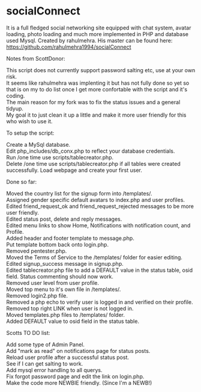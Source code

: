 # socialConnect
It is a full fledged social networking site equipped with chat system, avatar loading, photo loading and much more implemented in PHP and database used Mysql. Created by rahulmehra. His master can be found here: https://github.com/rahulmehra1994/socialConnect

Notes from ScottDonor:

This script does not currently support password salting etc, use at your own risk.  
It seems like rahulmehra was implenting it but has not fully done so yet so that is on my to do list once I get more confortable with the script and it's coding.  
The main reason for my fork was to fix the status issues and a general tidyup.  
My goal it to just clean it up a little and make it more user friendly for this who wish to use it.

To setup the script:

Create a MySql database.  
Edit php_includes/db_conx.php to reflect your database credentials.  
Run /one time use scripts/tablecreator.php.  
Delete /one time use scripts/tablecreator.php if all tables were created successfully.
Load webpage and create your first user.

Done so far:


Moved the country list for the signup form into /templates/.  
Assigned gender specific default avatars to index.php and user profiles.  
Edited friend_request_ok and friend_request_rejected messages to be more user friendly.  
Edited status post, delete and reply messages.  
Edited menu links to show Home, Notifications with notification count, and Profile.  
Added header and footer template to message.php.  
Put template bottom back onto login.php.  
Removed pentester.php.  
Moved the Terms of Service to the /templates/ folder for easier editing.  
Edited signup_success message in signup.php.  
Edited tablecreator.php file to add a DEFAULT value in the status table, osid field. Status commenting should now work.  
Removed user level from user profile.  
Moved top menu to it's own file in /templates/.  
Removed login2.php file.  
Removed a php echo to verify user is logged in and verified on their profile.  
Removed top right LINK when user is not logged in.  
Moved templates.php files to /templates/ folder.  
Added DEFAULT value to osid field in the status table.  


Scotts TO DO list:

Add some type of Admin Panel.  
Add "mark as read" on notifications page for status posts.  
Reload user profile after a successful status post.  
See if I can get salting to work.  
Add mysql error handling to all querys.  
Fix forgot password page and edit the link on login.php.  
Make the code more NEWBIE friendly. (Since I'm a NEWB!)  
